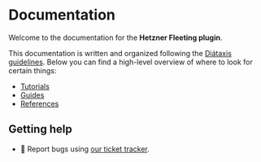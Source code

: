 # Documentation

Welcome to the documentation for the **Hetzner Fleeting plugin**.

This documentation is written and organized following the [Diátaxis guidelines](https://diataxis.fr/). Below you can find a high-level overview of where to look for certain things:

- [Tutorials](tutorials)
- [Guides](guides)
- [References](references)

## Getting help

- :bug: Report bugs using [our ticket tracker](https://gitlab.com/hetznercloud/fleeting-plugin-hetzner/-/issues).
